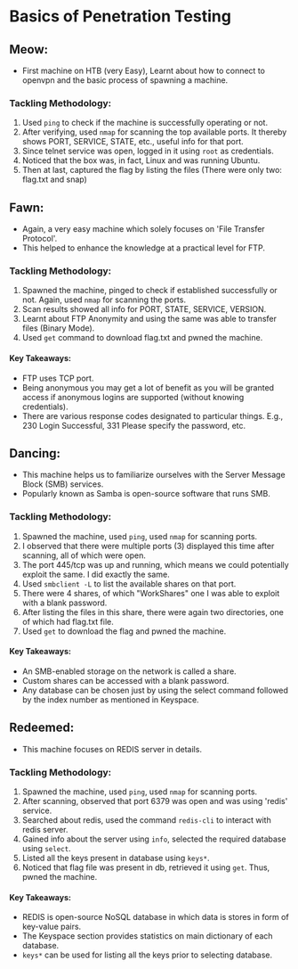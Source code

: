 # Basics of Penetration Testing
<!--- This is the documentation for the 4 machines related to Penetration Testing on HacktheBox.
The basic motive behind this is conveying what I have learned in a language that evan a non-tech background person can understand.
I have focused on my 'Tackling Methodology' and ' Key Takeaways' for this machins.
This is my first documentation and suggestions are welcome :D. --->

## Meow:

- First machine on HTB (very Easy), Learnt about how to connect to openvpn and the basic process of spawning a machine.

### Tackling Methodology:
1. Used `ping` to check if the machine is successfully operating or not.
2. After verifying, used `nmap` for scanning the top available ports. It thereby shows PORT, SERVICE, STATE, etc., useful info for that port.
3. Since telnet service was open, logged in it using `root` as credentials.
4. Noticed that the box was, in fact, Linux and was running Ubuntu.
5. Then at last, captured the flag by listing the files (There were only two: flag.txt and snap) 


## Fawn:

- Again, a very easy machine which solely focuses on 'File Transfer Protocol'. 
- This helped to enhance the knowledge at a practical level for FTP.

### Tackling Methodology:
1. Spawned the machine, pinged to check if established successfully or not. Again, used `nmap` for scanning the ports.
2. Scan results showed all info for PORT, STATE, SERVICE, VERSION.
3. Learnt about FTP Anonymity and using the same was able to transfer files (Binary Mode).
4. Used `get` command to download flag.txt and pwned the machine.

#### Key Takeaways:
- FTP uses TCP port.
- Being anonymous you may get a lot of benefit as you will be granted access if anonymous logins are supported (without knowing credentials).
- There are various response codes designated to particular things. E.g., 230 Login Successful, 331 Please specify the password, etc.


## Dancing:

- This machine helps us to familiarize ourselves with the Server Message Block (SMB) services.
- Popularly known as Samba is open-source software that runs SMB.

### Tackling Methodology:
1. Spawned the machine, used `ping`, used `nmap` for scanning ports.
2. I observed that there were multiple ports (3) displayed this time after scanning, all of which were open.
3. The port 445/tcp was up and running, which means we could potentially exploit the same. I did exactly the same.
4. Used `smbclient -L` to list the available shares on that port.
5. There were 4 shares, of which "WorkShares" one I was able to exploit with a blank password. 
6. After listing the files in this share, there were again two directories, one of which had flag.txt file. 
7. Used `get` to download the flag and pwned the machine.

#### Key Takeaways:
- An SMB-enabled storage on the network is called a share.
- Custom shares can be accessed with a blank password.
- Any database can be chosen just by using the select command followed by the index number as mentioned in Keyspace.

## Redeemed:

- This machine focuses on REDIS server in details.

### Tackling Methodology:
1. Spawned the machine, used `ping`, used `nmap` for scanning ports.
2. After scanning, observed that port 6379 was open and was using 'redis' service.
3. Searched about redis, used the command `redis-cli` to interact with redis server.
4. Gained info about the server using `info`, selected the required database using `select`.
5. Listed all the keys present in database using `keys*`.
6. Noticed that flag file was present in db, retrieved it using `get`. Thus, pwned the machine.

#### Key Takeaways:
- REDIS is open-source NoSQL database in which data is stores in form of key-value pairs.
- The Keyspace section provides statistics on main dictionary of each database.
- `keys*` can be used for listing all the keys prior to selecting database.
